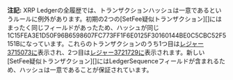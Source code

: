 **注記:** XRP Ledgerの全履歴では、トランザクションハッシュは一意であるというルールに例外があります。初期の2つの[SetFee疑似トランザクション][]にはまったく同じフィールドがあったため、ハッシュが同じ<span class="code-snippet">1C15FEA3E1D50F96B6598607FC773FF1F6E0125F30160144BE0C5CBC52F5151B</span>になっています。これらのトランザクションのうち1つ目は[レジャー3715073に](websocket-api-tool.html?server=wss%3A%2F%2Fs2.ripple.com%2F&req=%7B%22id%22%3A%22setfee_nonunique_hash_1%22%2C%22command%22%3A%22transaction_entry%22%2C%22tx_hash%22%3A%221C15FEA3E1D50F96B6598607FC773FF1F6E0125F30160144BE0C5CBC52F5151B%22%2C%22ledger_index%22%3A3715073%7D)表示され、2つ目は[レジャー3721729に](websocket-api-tool.html?server=wss%3A%2F%2Fs2.ripple.com%2F&req=%7B%22id%22%3A%22setfee_nonunique_hash_1%22%2C%22command%22%3A%22transaction_entry%22%2C%22tx_hash%22%3A%221C15FEA3E1D50F96B6598607FC773FF1F6E0125F30160144BE0C5CBC52F5151B%22%2C%22ledger_index%22%3A3721729%7D)表示されます。新しい[SetFee疑似トランザクション][]には<span class="code-snippet">LedgerSequence</span>フィールドが含まれるため、ハッシュは一意であることが保証されています。

